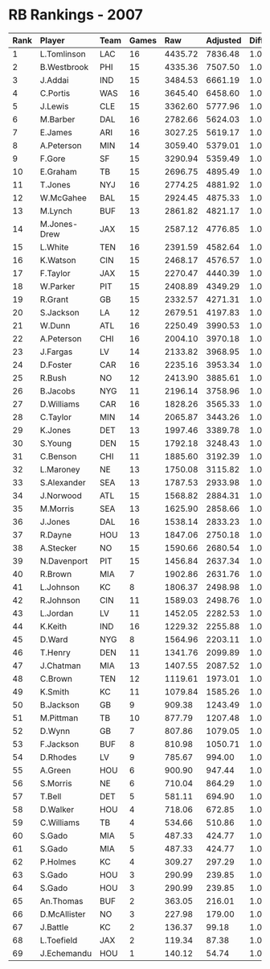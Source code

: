 # RB Rankings - 2007

| Rank | Player       | Team | Games | Raw     | Adjusted | Difficulty | Avg/Game | Typical | Consistency | Trend     |
| :----| :------------| :----| :-----| :-------| :--------| :----------| :--------| :-------| :-----------| :---------|
| 1    | L.Tomlinson  | LAC  | 16    | 4435.72 | 7836.48  | 1.000      | 489.78   | 468.60  | 6/3/7       | +71.1%    |
| 2    | B.Westbrook  | PHI  | 15    | 4335.36 | 7507.50  | 1.000      | 500.50   | 466.27  | 5/1/9       | +61.3%    |
| 3    | J.Addai      | IND  | 15    | 3484.53 | 6661.19  | 1.000      | 444.08   | 436.53  | 8/1/6       | +137.1%   |
| 4    | C.Portis     | WAS  | 16    | 3645.40 | 6458.60  | 1.000      | 403.66   | 406.75  | 8/0/8       | +74.7%    |
| 5    | J.Lewis      | CLE  | 15    | 3362.60 | 5777.96  | 1.000      | 385.20   | 362.96  | 6/2/7       | +112.7%   |
| 6    | M.Barber     | DAL  | 16    | 2782.66 | 5624.03  | 1.000      | 351.50   | 386.12  | 10/1/5      | +155.6%   |
| 7    | E.James      | ARI  | 16    | 3027.25 | 5619.17  | 1.000      | 351.20   | 370.09  | 10/0/6      | +63.4%    |
| 8    | A.Peterson   | MIN  | 14    | 3059.40 | 5379.01  | 1.000      | 384.21   | 338.38  | 6/0/8       | +173.7%   |
| 9    | F.Gore       | SF   | 15    | 3290.94 | 5359.49  | 1.000      | 357.30   | 339.54  | 8/1/6       | +99.3%    |
| 10   | E.Graham     | TB   | 15    | 2696.75 | 4895.49  | 1.000      | 326.37   | 331.54  | 7/1/7       | +192.3%   |
| 11   | T.Jones      | NYJ  | 16    | 2774.25 | 4881.92  | 1.000      | 305.12   | 310.67  | 10/1/5      | +92.1%    |
| 12   | W.McGahee    | BAL  | 15    | 2924.45 | 4875.33  | 1.000      | 325.02   | 326.24  | 7/2/6       | +93.3%    |
| 13   | M.Lynch      | BUF  | 13    | 2861.82 | 4821.17  | 1.000      | 370.86   | 379.42  | 6/1/6       | +69.0%    |
| 14   | M.Jones-Drew | JAX  | 15    | 2587.12 | 4776.85  | 1.000      | 318.46   | 295.43  | 9/0/6       | +110.1%   |
| 15   | L.White      | TEN  | 16    | 2391.59 | 4582.64  | 1.000      | 286.41   | 281.34  | 7/2/7       | +120.5%   |
| 16   | K.Watson     | CIN  | 15    | 2468.17 | 4576.57  | 1.000      | 305.10   | 290.08  | 8/2/5       | +122.6%   |
| 17   | F.Taylor     | JAX  | 15    | 2270.47 | 4440.39  | 1.000      | 296.03   | 301.06  | 11/0/4      | +103.1%   |
| 18   | W.Parker     | PIT  | 15    | 2408.89 | 4349.29  | 1.000      | 289.95   | 297.52  | 4/3/8       | +69.5%    |
| 19   | R.Grant      | GB   | 15    | 2332.57 | 4271.31  | 1.000      | 284.75   | 236.76  | 6/0/9       | +341.3%   |
| 20   | S.Jackson    | LA   | 12    | 2679.51 | 4197.83  | 1.000      | 349.82   | 368.47  | 7/0/5       | +58.8%    |
| 21   | W.Dunn       | ATL  | 16    | 2250.49 | 3990.53  | 1.000      | 249.41   | 257.09  | 8/2/6       | +156.9%   |
| 22   | A.Peterson   | CHI  | 16    | 2004.10 | 3970.18  | 1.000      | 248.14   | 240.13  | 10/1/5      | +174.8%   |
| 23   | J.Fargas     | LV   | 14    | 2133.82 | 3968.95  | 1.000      | 283.50   | 259.69  | 6/0/8       | +251.7%   |
| 24   | D.Foster     | CAR  | 16    | 2235.16 | 3953.34  | 1.000      | 247.08   | 264.14  | 11/0/5      | +84.3%    |
| 25   | R.Bush       | NO   | 12    | 2413.90 | 3885.61  | 1.000      | 323.80   | 335.35  | 6/1/5       | INACTIVE  |
| 26   | B.Jacobs     | NYG  | 11    | 2196.14 | 3758.96  | 1.000      | 341.72   | 354.27  | 4/2/5       | +83.8%    |
| 27   | D.Williams   | CAR  | 16    | 1828.26 | 3565.33  | 1.000      | 222.83   | 225.43  | 9/2/5       | +211.7%   |
| 28   | C.Taylor     | MIN  | 14    | 2065.87 | 3443.26  | 1.000      | 245.95   | 222.08  | 6/2/6       | +140.0%   |
| 29   | K.Jones      | DET  | 13    | 1997.46 | 3389.78  | 1.000      | 260.75   | 274.96  | 8/0/5       | +237.4%   |
| 30   | S.Young      | DEN  | 15    | 1792.18 | 3248.43  | 1.000      | 216.56   | 198.28  | 9/0/6       | +260.7%   |
| 31   | C.Benson     | CHI  | 11    | 1885.60 | 3192.39  | 1.000      | 290.22   | 312.95  | 5/2/4       | INACTIVE  |
| 32   | L.Maroney    | NE   | 13    | 1750.08 | 3115.82  | 1.000      | 239.68   | 249.40  | 7/1/5       | +129.3%   |
| 33   | S.Alexander  | SEA  | 13    | 1787.53 | 2933.98  | 1.000      | 225.69   | 222.42  | 7/1/5       | +135.4%   |
| 34   | J.Norwood    | ATL  | 15    | 1568.82 | 2884.31  | 1.000      | 192.29   | 181.29  | 8/2/5       | +91.0%    |
| 35   | M.Morris     | SEA  | 13    | 1625.90 | 2858.66  | 1.000      | 219.90   | 229.35  | 7/1/5       | +118.9%   |
| 36   | J.Jones      | DAL  | 16    | 1538.14 | 2833.23  | 1.000      | 177.08   | 162.95  | 5/4/7       | +79.0%    |
| 37   | R.Dayne      | HOU  | 13    | 1847.06 | 2750.18  | 1.000      | 211.55   | 197.18  | 6/2/5       | +136.4%   |
| 38   | A.Stecker    | NO   | 15    | 1590.66 | 2680.54  | 1.000      | 178.70   | 138.72  | 9/1/5       | +313.3%   |
| 39   | N.Davenport  | PIT  | 15    | 1456.84 | 2637.34  | 1.000      | 175.82   | 149.95  | 8/1/6       | +432.7%   |
| 40   | R.Brown      | MIA  | 7     | 1902.86 | 2631.76  | 1.000      | 375.97   | 404.77  | 4/0/3       | INACTIVE  |
| 41   | L.Johnson    | KC   | 8     | 1806.37 | 2498.98  | 1.000      | 312.37   | 337.90  | 4/1/3       | INACTIVE  |
| 42   | R.Johnson    | CIN  | 11    | 1589.03 | 2498.76  | 1.000      | 227.16   | 208.43  | 5/0/6       | +302.5%   |
| 43   | L.Jordan     | LV   | 11    | 1452.05 | 2282.53  | 1.000      | 207.50   | 209.88  | 6/0/5       | INACTIVE  |
| 44   | K.Keith      | IND  | 16    | 1229.32 | 2255.88  | 1.000      | 140.99   | 112.66  | 9/0/7       | +531.4%   |
| 45   | D.Ward       | NYG  | 8     | 1564.96 | 2203.11  | 1.000      | 275.39   | 304.16  | 4/1/3       | INACTIVE  |
| 46   | T.Henry      | DEN  | 11    | 1341.76 | 2099.89  | 1.000      | 190.90   | 202.63  | 6/0/5       | +154.0%   |
| 47   | J.Chatman    | MIA  | 13    | 1407.55 | 2087.52  | 1.000      | 160.58   | 183.58  | 8/0/5       | +313.9%   |
| 48   | C.Brown      | TEN  | 12    | 1119.61 | 1973.01  | 1.000      | 164.42   | 166.64  | 5/2/5       | +89.5%    |
| 49   | K.Smith      | KC   | 11    | 1079.84 | 1585.26  | 1.000      | 144.11   | 160.90  | 6/0/5       | +817.8%   |
| 50   | B.Jackson    | GB   | 9     | 909.38  | 1243.49  | 1.000      | 138.17   | 139.60  | 5/0/4       | +565.2%   |
| 51   | M.Pittman    | TB   | 10    | 877.79  | 1207.48  | 1.000      | 120.75   | 117.37  | 4/0/6       | +157.1%   |
| 52   | D.Wynn       | GB   | 7     | 807.86  | 1079.05  | 1.000      | 154.15   | 169.87  | 4/0/3       | INACTIVE  |
| 53   | F.Jackson    | BUF  | 8     | 810.98  | 1050.71  | 1.000      | 131.34   | 117.14  | 3/1/4       | +188.7%   |
| 54   | D.Rhodes     | LV   | 9     | 785.67  | 994.00   | 1.000      | 110.44   | 67.72   | 5/0/4       | +13441.6% |
| 55   | A.Green      | HOU  | 6     | 900.90  | 947.44   | 1.000      | 157.91   | 169.39  | 2/1/3       | INACTIVE  |
| 56   | S.Morris     | NE   | 6     | 710.04  | 864.29   | 1.000      | 144.05   | 133.65  | 3/0/3       | INACTIVE  |
| 57   | T.Bell       | DET  | 5     | 581.11  | 694.90   | 1.000      | 138.98   | 118.81  | 2/0/3       | INACTIVE  |
| 58   | D.Walker     | HOU  | 4     | 718.06  | 672.85   | 1.000      | 168.21   | 193.11  | 1/3/0       | N/A       |
| 59   | C.Williams   | TB   | 4     | 534.66  | 510.86   | 1.000      | 127.71   | 154.55  | 2/1/1       | INACTIVE  |
| 60   | S.Gado       | MIA  | 5     | 487.33  | 424.77   | 1.000      | 84.95    | 71.61   | 5/0/3       | +507.7%   |
| 61   | S.Gado       | MIA  | 5     | 487.33  | 424.77   | 1.000      | 84.95    | 71.61   | 5/0/3       | +507.7%   |
| 62   | P.Holmes     | KC   | 4     | 309.27  | 297.29   | 1.000      | 74.32    | 80.16   | 2/0/2       | INACTIVE  |
| 63   | S.Gado       | HOU  | 3     | 290.99  | 239.85   | 1.000      | 79.95    | 71.61   | 5/0/3       | +507.7%   |
| 64   | S.Gado       | HOU  | 3     | 290.99  | 239.85   | 1.000      | 79.95    | 71.61   | 5/0/3       | +507.7%   |
| 65   | An.Thomas    | BUF  | 2     | 363.05  | 216.01   | 1.000      | 108.01   | 108.01  | 1/0/1       | INACTIVE  |
| 66   | D.McAllister | NO   | 3     | 227.98  | 179.00   | 1.000      | 59.67    | 59.67   | 1/0/2       | INACTIVE  |
| 67   | J.Battle     | KC   | 2     | 136.37  | 99.18    | 1.000      | 49.59    | 49.59   | 1/0/1       | N/A       |
| 68   | L.Toefield   | JAX  | 2     | 119.34  | 87.38    | 1.000      | 43.69    | 43.69   | 1/0/1       | N/A       |
| 69   | J.Echemandu  | HOU  | 1     | 140.12  | 54.74    | 1.000      | 54.74    | 54.74   | 0/1/0       | INACTIVE  |

